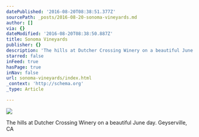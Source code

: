 ```yaml
---
datePublished: '2016-08-20T08:38:51.377Z'
sourcePath: _posts/2016-08-20-sonoma-vineyards.md
author: []
via: {}
dateModified: '2016-08-20T08:38:50.887Z'
title: Sonoma Vineyards
publisher: {}
description: 'The hills at Dutcher Crossing Winery on a beautiful June day. Geyserville, CA'
starred: false
inFeed: true
hasPage: true
inNav: false
url: sonoma-vineyards/index.html
_context: 'http://schema.org'
_type: Article

---
```

![](https://the-grid-user-content.s3-us-west-2.amazonaws.com/5bc4fe05-c3e3-4ba9-8ba4-33ec274fbd57.jpg)

The hills at Dutcher Crossing Winery on a beautiful June day. Geyserville, CA